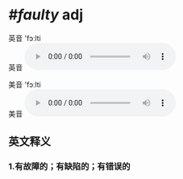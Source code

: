 # ***\#faulty*** adj
英音 'fɔːlti  
英音
<audio src="./media/faulty1_AAC.aac" controls="controls"></audio>

美音 'fɔːlti  
美音
<audio src="./media/faulty2_AAC.aac" controls="controls"></audio>



  

英文释义
---
### 1.**有故障的；有缺陷的；有错误的**  


